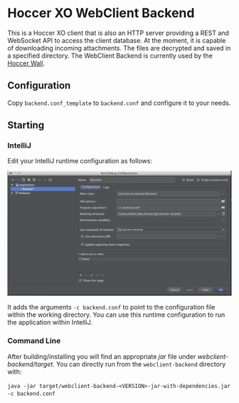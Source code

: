 Hoccer XO WebClient Backend
===============

This is a Hoccer XO client that is also an HTTP server providing a REST and WebSocket API to access the client database.
At the moment, it is capable of downloading incoming attachments. The files are decrypted and saved in a specified directory.
The WebClient Backend is currently used by the [Hoccer Wall](https://github.com/hoccer/wall-deployment).

## Configuration

Copy `backend.conf_template` to `backend.conf` and configure it to your needs.

## Starting

### IntelliJ

Edit your IntelliJ runtime configuration as follows:

![Screenshot](/doc/images/RunConfiguration-WebClient-Backend.png)

It adds the arguments `-c backend.conf` to point to the configuration file within the working directory. You can use this runtime configuration to run the application within IntelliJ.

### Command Line

After building/installing you will find an appropriate *jar* file under *webclient-backend/target*. You can directly run from the `webclient-backend` directory with:

`java -jar target/webclient-backend-<VERSION>-jar-with-dependencies.jar -c backend.conf`
